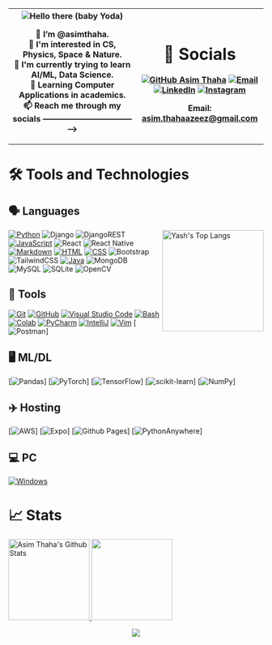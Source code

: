 <table>
  <tr>
    <th width="50%">
      
<img src="https://c.tenor.com/-z2KfO5zAckAAAAC/hello-there-baby-yoda.gif" align="center" alt="Hello there (baby Yoda)">

👋 I’m @asimthaha. <br> 
👀 I'm interested in CS, Physics, Space & Nature. <br>
🌱 I'm currently trying to learn AI/ML, Data Science. <br>
📖 Learning Computer Applications in academics. <br>
📫 Reach me through my socials ———————————⟶

</th>

<th>

# 🔗 Socials

[![GitHub Asim Thaha](https://img.shields.io/github/followers/asimthaha?label=follow&style=for-the-badge&logo=github&logoColor=white&labelColor=333333)](https://github.com/asimthaha)
[![Email](https://img.shields.io/badge/Mail-004788?style=for-the-badge&logo=gmail&logoColor=white)](mailto:asim.thahaazeez@gmail.com)
[![LinkedIn](https://img.shields.io/badge/LinkedIn-0077B5?style=for-the-badge&logo=linkedin&logoColor=white)](https://www.linkedin.com/in/asimthaha/)
[![Instagram](https://img.shields.io/badge/Instagram-E4405F?style=for-the-badge&logo=instagram&logoColor=white)](https://www.instagram.com/its_asimthaha/)

Email: asim.thahaazeez@gmail.com

</th>
</tr>
</table>

# 🛠 Tools and Technologies

## 🗣 Languages

<img align="right" src="https://github-readme-stats.vercel.app/api/top-langs/?username=asimthaha&layout=compact&theme=dark" alt="Yash's Top Langs" height="200">

[![Python](https://img.shields.io/badge/Python-Primary_Language-3776AB?style=for-the-badge&logo=python)](https://www.python.org/)
![Django](https://img.shields.io/badge/django-%23092E20.svg?style=for-the-badge&logo=django&logoColor=white)
![DjangoREST](https://img.shields.io/badge/DJANGO-REST-ff1709?style=for-the-badge&logo=django&logoColor=white&color=ff1709&labelColor=gray)
[![JavaScript](https://img.shields.io/badge/JavaScript-FFCE5A?style=for-the-badge&logo=javascript)](https://www.javascript.com/)
![React](https://img.shields.io/badge/react-%2320232a.svg?style=for-the-badge&logo=react&logoColor=%2361DAFB)
![React Native](https://img.shields.io/badge/react_native-%2320232a.svg?style=for-the-badge&logo=react&logoColor=%2361DAFB)
[![Markdown](https://img.shields.io/badge/Markdown-0077B5?style=for-the-badge&logo=markdown)](https://en.wikipedia.org/wiki/Markdown)
[![HTML](https://img.shields.io/badge/HTML-DD4A24?style=for-the-badge&logo=html5&logoColor=white)](https://www.w3schools.com/html/default.asp)
[![CSS](https://img.shields.io/badge/CSS-254BDD?style=for-the-badge&logo=css3)](https://www.w3schools.com/css/default.asp)
![Bootstrap](https://img.shields.io/badge/bootstrap-%238511FA.svg?style=for-the-badge&logo=bootstrap&logoColor=white)
![TailwindCSS](https://img.shields.io/badge/tailwindcss-%2338B2AC.svg?style=for-the-badge&logo=tailwind-css&logoColor=white)
[![Java](https://img.shields.io/badge/Java-E51F24?style=for-the-badge&logo=java&logoColor=white)](https://docs.oracle.com/en/java/)
![MongoDB](https://img.shields.io/badge/MongoDB-%234ea94b.svg?style=for-the-badge&logo=mongodb&logoColor=white)
![MySQL](https://img.shields.io/badge/mysql-%2300f.svg?style=for-the-badge&logo=mysql&logoColor=white)
![SQLite](https://img.shields.io/badge/sqlite-%2307405e.svg?style=for-the-badge&logo=sqlite&logoColor=white)
![OpenCV](https://img.shields.io/badge/opencv-%23white.svg?style=for-the-badge&logo=opencv&logoColor=white)

## 🔧 Tools

[![Git](https://img.shields.io/badge/Git-FF5611?style=for-the-badge&logo=git&logoColor=white)](https://git-scm.com/)
[![GitHub](https://img.shields.io/badge/GitHub-0D1117?style=for-the-badge&logo=github&logoColor=white)](https://github.com/)
[![Visual Studio Code](https://img.shields.io/badge/Visual_Studio_Code-22A6F2?style=for-the-badge&logo=visualstudio)](https://code.visualstudio.com/)
[![Bash](https://img.shields.io/badge/Bash-272E35?style=for-the-badge&logo=gnu%20bash&logoColor=white)](https://www.gnu.org/software/bash/)
[![Colab](https://img.shields.io/badge/Google_Colab-FF8C0A?style=for-the-badge&logo=google%20colab&logoColor=white)](https://colab.research.google.com/)
[![PyCharm](https://img.shields.io/badge/PyCharm-4C4C4C?style=for-the-badge&logo=pycharm)](https://www.jetbrains.com/pycharm/)
[![IntelliJ](https://img.shields.io/badge/IntelliJ_IDEA-4C4C4C?style=for-the-badge&logo=intellij%20idea)](https://www.jetbrains.com/idea/)
[![Vim](https://img.shields.io/badge/Vim-019331?style=for-the-badge&logo=vim)](https://www.vim.org/)
[![Postman](https://img.shields.io/badge/Postman-FF6C37?style=for-the-badge&logo=postman&logoColor=white)]

## 🖥️ ML/DL

[![Pandas](https://img.shields.io/badge/pandas-%23150458.svg?style=for-the-badge&logo=pandas&logoColor=white)]
[![PyTorch](https://img.shields.io/badge/PyTorch-%23EE4C2C.svg?style=for-the-badge&logo=PyTorch&logoColor=white)]
[![TensorFlow](https://img.shields.io/badge/TensorFlow-%23FF6F00.svg?style=for-the-badge&logo=TensorFlow&logoColor=white)]
[![scikit-learn](https://img.shields.io/badge/scikit--learn-%23F7931E.svg?style=for-the-badge&logo=scikit-learn&logoColor=white)]
[![NumPy](https://img.shields.io/badge/numpy-%23013243.svg?style=for-the-badge&logo=numpy&logoColor=white)]


## ✈️ Hosting

[![AWS](https://img.shields.io/badge/AWS-%23FF9900.svg?style=for-the-badge&logo=amazon-aws&logoColor=white)]
[![Expo](https://img.shields.io/badge/expo-1C1E24?style=for-the-badge&logo=expo&logoColor=#D04A37)]
[![Github Pages](https://img.shields.io/badge/github%20pages-121013?style=for-the-badge&logo=github&logoColor=white)]
[![PythonAnywhere](https://img.shields.io/badge/pythonanywhere-%232F9FD7.svg?style=for-the-badge&logo=pythonanywhere&logoColor=151515)]


## 💻 PC

[![Windows](https://img.shields.io/badge/Windows-laptop-0078D6?style=for-the-badge&logo=windows)](https://www.microsoft.com/en/windows/)

# 📈 Stats

<p align="center">
    <div style="display: inline-block;margin: auto;">
        <a href="https://github.com/asimthaha">
          <img src="https://github-readme-stats.vercel.app/api?username=asimthaha&hide=issue&show_icons=true&theme=dark#gh-dark-mode-only" alt="Asim Thaha's Github Stats" height="160">
    	    <img src="https://github-readme-streak-stats.herokuapp.com/?user=asimthaha&theme=onedark&count_private=true&theme=dark#gh-dark-mode-only" height=160>
        </a>
    </div>
</p>

<p align="center">
    <a href="https://github.com/asimthaha">
    	<img align="center" src="https://activity-graph.herokuapp.com/graph?username=asimthaha&bg_color=0C1014&color=2AA789&line=2AA790&point=fff&area=2AA789">
    </a>
</p>
